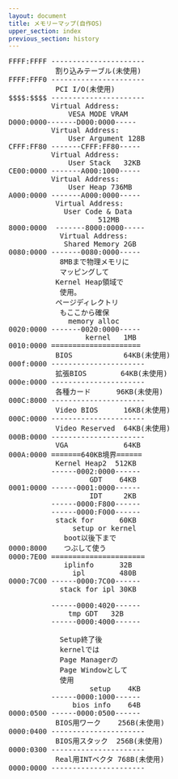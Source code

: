 ```yaml
---
layout: document
title: メモリーマップ(自作OS)
upper_section: index
previous_section: history
---
```

<pre>
FFFF:FFFF ----------------------
           割り込みテーブル(未使用)
FFFF:FFF0 ----------------------
           PCI I/O(未使用)
$$$$:$$$$ ---------------------- 
          Virtual Address:
              VESA MODE VRAM
D000:0000-------D000:0000-----
          Virtual Address:
              User Argument 128B
CFFF:FF80 -------CFFF:FF80-----
          Virtual Address:
              User Stack   32KB
CE00:0000 -------A000:1000-----
          Virtual Address:
              User Heap 736MB
A000:0000 -------A000:0000-----
           Virtual Address:
             User Code & Data
                     512MB
8000:0000  -------8000:0000-----
            Virtual Address:
             Shared Memory 2GB
0080:0000 -------0080:0000-----
            8MBまで物理メモリに
            マッピングして
           Kernel Heap領域で
            使用。
           ページディレクトリ
            もここから確保
              memory alloc
0020:0000 -------0020:0000-----
                  kernel   1MB
0010:0000 =====================
           BIOS            64KB(未使用)
000f:0000 ----------------------
           拡張BIOS        64KB(未使用)
000e:0000 ----------------------
           各種カード      96KB(未使用)
000C:8000 ----------------------
           Video BIOS      16KB(未使用)
000C:0000 ----------------------
           Video Reserved  64KB(未使用)
000B:0000 ----------------------
           VGA             64KB 
000A:0000 =======640KB境界======
           Kernel Heap2  512KB
          ------0002:0000------
                   GDT    64KB
0001:0000 ------0001:0000------
                   IDT     2KB
          ------0000:F800------
          ------0000:F000------
           stack for      60KB
               setup or kernel
             boot以後下まで
0000:8000    つぶして使う
0000:7E00 ======================
             iplinfo      32B
               ipl        480B
0000:7C00 ------0000:7C00------
            stack for ipl 30KB

          ------0000:4020------
              tmp GDT   32B   
          ------0000:4000------

            Setup終了後
            kernelでは
            Page Managerの
            Page Windowとして
            使用
                   setup    4KB
          ------0000:1000------
               bios info    64B
0000:0500 ------0000:0500------
           BIOS用ワーク    256B(未使用)
0000:0400 ----------------------
           BIOS用スタック  256B(未使用)
0000:0300 ----------------------
           Real用INTベクタ 768B(未使用)
0000:0000 ----------------------
</pre>